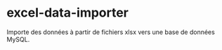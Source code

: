 # excel-data-importer
Importe des données à partir de fichiers xlsx vers une base de données MySQL.
